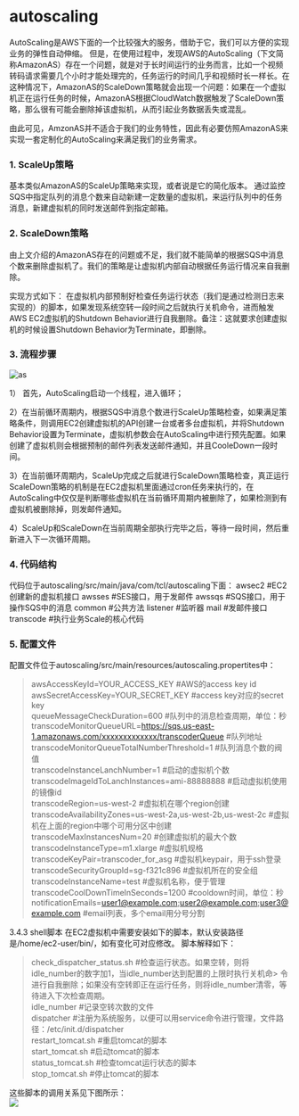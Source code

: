 # autoscaling
AutoScaling是AWS下面的一个比较强大的服务，借助于它，我们可以方便的实现业务的弹性自动伸缩。
但是，在使用过程中，发现AWS的AutoScaling（下文简称AmazonAS）存在一个问题，就是对于长时间运行的业务而言，比如一个视频转码请求需要几个小时才能处理完的，任务运行的时间几乎和视频时长一样长。在这种情况下，AmazonAS的ScaleDown策略就会出现一个问题：如果在一个虚拟机正在运行任务的时候，AmazonAS根据CloudWatch数据触发了ScaleDown策略，那么很有可能会删除掉该虚拟机，从而引起业务数据丢失或混乱。

由此可见，AmzonAS并不适合于我们的业务特性，因此有必要仿照AmazonAS来实现一套定制化的AutoScaling来满足我们的业务需求。

### 1. ScaleUp策略
基本类似AmazonAS的ScaleUp策略来实现，或者说是它的简化版本。
通过监控SQS中指定队列的消息个数来自动新建一定数量的虚拟机，来运行队列中的任务消息，新建虚拟机的同时发送邮件到指定邮箱。

### 2. ScaleDown策略
由上文介绍的AmazonAS存在的问题或不足，我们就不能简单的根据SQS中消息个数来删除虚拟机了。我们的策略是让虚拟机内部自动根据任务运行情况来自我删除。

实现方式如下：
在虚拟机内部预制好检查任务运行状态（我们是通过检测日志来实现的）的脚本，如果发现系统空转一段时间之后就执行关机命令，进而触发AWS EC2虚拟机的Shutdown Behavior进行自我删除。备注：这就要求创建虚拟机的时候设置Shutdown Behavior为Terminate，即删除。

### 3. 流程步骤
![as](http://i.imgur.com/Y49InOW.jpg)

1） 首先，AutoScaling启动一个线程，进入循环；

2）在当前循环周期内，根据SQS中消息个数进行ScaleUp策略检查，如果满足策略条件，则调用EC2创建虚拟机的API创建一台或者多台虚拟机，并将Shutdown Behavior设置为Terminate，虚拟机参数会在AutoScaling中进行预先配置。如果创建了虚拟机则会根据预制的邮件列表发送邮件通知，并且CooleDown一段时间。

3）在当前循环周期内，ScaleUp完成之后就进行ScaleDown策略检查，真正运行ScaleDown策略的机制是在EC2虚拟机里面通过cron任务来执行的，在AutoScaling中仅仅是判断哪些虚拟机在当前循环周期内被删除了，如果检测到有虚拟机被删除掉，则发邮件通知。

4）ScaleUp和ScaleDown在当前周期全部执行完毕之后，等待一段时间，然后重新进入下一次循环周期。


### 4. 代码结构
代码位于autoscaling/src/main/java/com/tcl/autoscaling下面：
awsec2    #EC2创建新的虚拟机接口
awsses    #SES接口，用于发邮件
awssqs    #SQS接口，用于操作SQS中的消息
common    #公共方法
listener    #监听器
mail    #发邮件接口
transcode    #执行业务Scale的核心代码

### 5. 配置文件
配置文件位于autoscaling/src/main/resources/autoscaling.propertites中：


> awsAccessKeyId=YOUR_ACCESS_KEY    #AWS的access key id  
> awsSecretAccessKey=YOUR_SECRET_KEY    #access key对应的secret key  
> queueMessageCheckDuration=600    #队列中的消息检查周期，单位：秒  
> transcodeMonitorQueueURL=https://sqs.us-east-1.amazonaws.com/xxxxxxxxxxxxx/transcoderQueue    #队列地址  
> transcodeMonitorQueueTotalNumberThreshold=1    #队列消息个数的阀值  
> transcodeInstanceLanchNumber=1    #启动的虚拟机个数  
> transcodeImageIdToLanchInstances=ami-88888888    #启动虚拟机使用的镜像id  
> transcodeRegion=us-west-2    #虚拟机在哪个region创建  
> transcodeAvailabilityZones=us-west-2a,us-west-2b,us-west-2c    #虚拟机在上面的region中哪个可用分区中创建  
> transcodeMaxInstancesNum=20    #创建虚拟机的最大个数  
> transcodeInstanceType=m1.xlarge    #虚拟机规格  
> transcodeKeyPair=transcoder_for_asg    #虚拟机keypair，用于ssh登录  
> transcodeSecurityGroupId=sg-f321c896    #虚拟机所在的安全组  
> transcodeInstanceName=test    #虚拟机名称，便于管理  
> transcodeCoolDownTimeInSeconds=1200    #cooldown时间，单位：秒  
> notificationEmails=user1@example.com;user2@example.com;user3@example.com    #email列表，多个email用分号分割  

3.4.3 shell脚本
在EC2虚拟机中需要安装如下的脚本，默认安装路径是/home/ec2-user/bin/，如有变化可对应修改。
脚本解释如下：
> check_dispatcher_status.sh     #检查运行状态。如果空转，则将idle_number的数字加1，当idle_number达到配置的上限时执行关机命> 令进行自我删除；如果没有空转即正在运行任务，则将idle_number清零，等待进入下次检查周期。  
> idle_number    #记录空转次数的文件  
> dispatcher     #注册为系统服务，以便可以用service命令进行管理，文件路径：/etc/init.d/dispatcher  
> restart_tomcat.sh    #重启tomcat的脚本  
> start_tomcat.sh     #启动tomcat的脚本  
> status_tomcat.sh     #检查tomcat运行状态的脚本  
> stop_tomcat.sh    #停止tomcat的脚本  

这些脚本的调用关系见下图所示：  
![](http://i.imgur.com/m4daGw0.jpg)